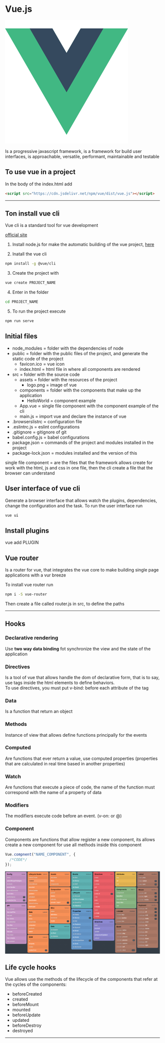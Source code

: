 # Vue.js

![vue logo](img/vueJS.png)

Is a progressive javascript framework, is a framework for build user interfaces, is approachable, versatile, performant, maintainable and testable

## To use vue in a project

In the body of the index.html add

```html
<script src="https://cdn.jsdelivr.net/npm/vue/dist/vue.js"></script>
```

---

## Ton install vue cli

Vue cli is a standard tool for vue development

[official site](https://cli.vuejs.org/)

1. Install node.js for make the automatic building of the vue project, [here](https://nodejs.org/es/download/)

2. Inatall the vue cli

```bash
npm install -g @vue/cli
```

3. Create the project with

```bash
vue create PROJECT_NAME
```

4. Enter in the folder

```bash
cd PROJECT_NAME
```

5. To run the project execute

```bash
npm run serve
```

## Initial files

- node_modules = folder with the dependencies of node
- public = folder with the public files of the project, and generate the static code of the project
  - favicon.ico = vue icon
  - index.html = html file in where all components are rendered
- src = folder with the source code
  - assets = folder with the resources of the project
    - logo.png = image of vue
  - components = folder with the components that make up the application
    - HelloWorld = component example
  - App.vue = single file component with the component example of the cli
  - main.js = import vue and declare the instance of vue
- .browserslistrc = configuration file
- .eslintrc.js = eslint configurations
- .gitignore = gitignore of git
- babel.config.js = babel configurations
- package.json = commands of the project and modules installed in the project
- package-lock.json = modules installed and the version of this

single file component = are the files that the framework allows create for work with the html, js and css in one file, then the cli create a file that the browser can understand

## User interface of vue cli

Generate a browser interface that allows watch the plugins, dependencies, change the configuration and the task.
To run the user interface run

```bash
vue ui
```

## Install plugins

vue add PLUGIN

## Vue router

Is a router for vue, that integrates the vue core to make building single page applications with a vur breeze

To install vue router run

```bash
npm i -S vue-router
```

Then create a file called router.js in src, to define the paths

---

## Hooks

### Declarative rendering

Use **two way data binding** fot synchronize the view and the state of the application

### Directives

Is a tool of vue that allows handle the dom of declarative form, that is to say, use tags inside the html elements to define behaviors.  
To use directives, you must put v-bind: before each attribute of the tag

### Data

Is a function that return an object

### Methods

Instance of view that allows define functions principally for the events

### Computed

Are functions that ever return a value, use computed properties (properties that are calculated in real time based in another properties)

### Watch

Are functions that execute a piece of code, the name of the function must correspond with the name of a property of data

### Modifiers

The modifiers execute code before an event. (v-on: or @)

### Component

Components are functions that allow register a new component, its allows create a new component for use all methods inside this component

```js
Vue.compnent("NAME_COMPONENT", {
  /*CODE*/
});
```

![](img/cheat-sheet.png)

## Life cycle hooks

Vue allows use the methods of the lifecycle of the components that refer at the cycles of the components:

- beforeCreated
- created
- beforeMount
- mounted
- beforeUpdate
- updated
- beforeDestroy
- destroyed

---
